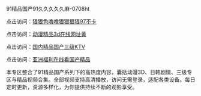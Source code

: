 91精品国产91久久久久久麻-0708ht

点击访问：<a href="https://heiliaozj3tjd.pages.dev">狠狠色噜噜狠狠狠狠97不卡</a>

点击访问：<a href="https://heiliaoe8ajia.pages.dev">动漫精品3d在线网址黄</a>

点击访问：<a href="https://heiliaoxqkkct.pages.dev">国内精品国产三级KTV</a>

点击访问：<a href="https://heiliaoxwd5i8.pages.dev">亚洲福利在线看国产精品</a>

本专区整合了91精品国产系列下的高热度内容，囊括动漫3D、日韩剧情、三级专区与精品视频合集。全部视频支持高清播放，访问无需登录，适配各类设备。每日定时更新，资源多样化，为你提供持续不断的观影享受。

<span style="display:none;">[Canonical link](）</span>
